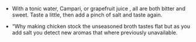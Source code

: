  - With a tonic water, Campari, or grapefruit juice , all are both bitter and sweet. Taste a little, then add a pinch of salt and taste again. 

 - “Why making chicken stock the unseasoned broth tastes flat but as you add salt you detect new aromas that where previously unavailable. 